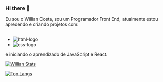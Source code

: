 ### Hi there :pencil:

Eu sou o Willian Costa, sou um Programador Front End, atualmente estou apredendo e criando projetos com:
<br>
<br>
 - <img src="https://img.shields.io/badge/HTML5-E34F26?style=for-the-badge&logo=html5&logoColor=white" alt="html-logo"/>
- <img src="https://img.shields.io/badge/CSS3-1572B6?style=for-the-badge&logo=css3&logoColor=white" alt="css-logo"/>

e iniciando o aprendizado de JavaScript e React.

[![Willian Stats](https://github-readme-stats.vercel.app/api?username=Williancosta98)](https://github.com/anuraghazra/github-readme-stats)

[![Top Langs](https://github-readme-stats.vercel.app/api/top-langs/?username=Williancosta98)](https://github.com/anuraghazra/github-readme-stats)

